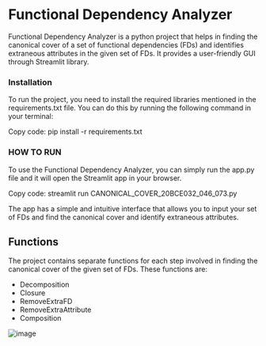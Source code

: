 # Functional Dependency Analyzer
Functional Dependency Analyzer is a python project that helps in finding the canonical cover of a set of functional dependencies (FDs) and identifies extraneous attributes in the given set of FDs. 
It provides a user-friendly GUI through Streamlit library.

### Installation
To run the project, you need to install the required libraries mentioned in the requirements.txt file. You can do this by running the following command in your terminal:

Copy code:   pip install -r requirements.txt

### HOW TO RUN
To use the Functional Dependency Analyzer, you can simply run the app.py file and it will open the Streamlit app in your browser.

Copy code:   streamlit run CANONICAL_COVER_20BCE032_046_073.py

The app has a simple and intuitive interface that allows you to input your set of FDs and find the canonical cover and identify extraneous attributes.

## Functions
The project contains separate functions for each step involved in finding the canonical cover of the given set of FDs. These functions are:

* Decomposition
* Closure
* RemoveExtraFD
* RemoveExtraAttribute
* Composition

![image](https://github.com/RAJDEEPBODAR7/Canonical-Cover/assets/119515262/6eb12d8b-0fbe-4764-a510-426ef56ba804)
